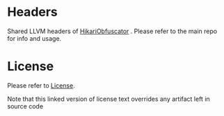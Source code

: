 # Headers
Shared LLVM headers of [HikariObfuscator](https://github.com/HikariObfuscator/Hikari) . Please refer to the main repo for info and usage.

# License
Please refer to [License](https://github.com/HikariObfuscator/Hikari/wiki/License). 

Note that this linked version of license text overrides any artifact left in source code
